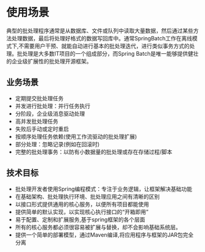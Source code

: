 # 使用场景 #

典型的批处理程序通常是从数据库、文件或队列中读取大量数据，然后通过某些方法处理数据，最后将处理好格式的数据写回库中。通常SpringBatch工作在离线模式下,不需要用户干预、就能自动进行基本的批处理迭代，进行类似事务方式的处理。批处理是大多数IT项目的一个组成部分，而Spring Batch是唯一能够提供健壮的企业级扩展性的批处理开源框架。

## 业务场景 ##

- 定期提交批处理任务
- 并发进行批处理：并行任务执行
- 分阶段，企业级消息驱动处理
- 高并发批处理任务
- 失败后手动或定时重启
- 按顺序处理任务依赖(使用工作流驱动的批处理扩展)
- 部分处理：忽略记录(例如在回滚时)
- 完整的批处理事务：以防有小数据量的批处理或存在存储过程/脚本

## 技术目标 ##

- 批处理开发者使用Spring编程模式：专注于业务逻辑，让框架解决基础功能
- 在基础架构、批处理执行环境、批处理应用之间有清晰的区别
- 以接口形式提供通用的核心服务，以便所有项目都能使用
- 提供简单的默认实现，以实现核心执行接口的“开箱即用”
- 易于配置、定制和扩展服务,基于spring框架的各个层面
- 所有的核心服务都必须很容易被扩展与替换，却不会影响基础系统层。
- 提供一个简单的部署模型，通过Maven编译,将应用程序与框架的JAR包完全分离